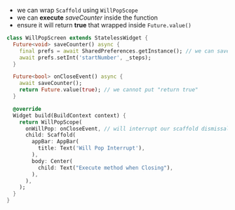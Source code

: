 
* we can wrap `Scaffold` using `WillPopScope`
* we can **execute** *saveCounter* inside the function
* ensure it will return **true** that wrapped inside `Future.value()`



``` dart
class WillPopScreen extends StatelessWidget {
  Future<void> saveCounter() async {
    final prefs = await SharedPreferences.getInstance(); // we can save state
    await prefs.setInt('startNumber', _steps);
  }

  Future<bool> onCloseEvent() async {
    await saveCounter();
    return Future.value(true); // we cannot put "return true"
  }

  @override
  Widget build(BuildContext context) {
    return WillPopScope(
      onWillPop: onCloseEvent, // will interrupt our scaffold dismissal
      child: Scaffold(
        appBar: AppBar(
          title: Text('Will Pop Interrupt'),
        ),
        body: Center(
          child: Text("Execute method when Closing"),
        ),
      ),
    );
  }
}

```